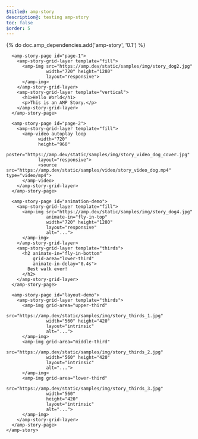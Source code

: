 ```yaml
---
$title@: amp-story
description@: testing amp-story
toc: false
$order: 5
---
```


{% do doc.amp_dependencies.add('amp-story', '0.1') %}
<head>
<style amp-custom>
body {
    height: 2400;
}
amp-story-page * {
    color: white;
    text-align: center;
}
[template=thirds] {
    padding: 0;
}
</style>
</head>
<body>
   <amp-story standalone
      title="Stories in AMP - Hello World"
      publisher="AMP Project"
      publisher-logo-src="https://amp.dev/favicons/coast-228x228.png"
      poster-portrait-src="https://amp.dev/static/samples/img/story_dog2_portrait.jpg"
      poster-square-src="https://amp.dev/static/samples/img/story_dog2_square.jpg"
      poster-landscape-src="https://amp.dev/static/samples/img/story_dog2_landscape.jpg">

      <amp-story-page id="page-1">
        <amp-story-grid-layer template="fill">
          <amp-img src="https://amp.dev/static/samples/img/story_dog2.jpg"
                   width="720" height="1280"
                   layout="responsive">
          </amp-img>
        </amp-story-grid-layer>
        <amp-story-grid-layer template="vertical">
          <h1>Hello World</h1>
          <p>This is an AMP Story.</p>
        </amp-story-grid-layer>
      </amp-story-page>

      <amp-story-page id="page-2">
        <amp-story-grid-layer template="fill">
          <amp-video autoplay loop
                width="720"
                height="960"
                poster="https://amp.dev/static/samples/img/story_video_dog_cover.jpg"
                layout="responsive">
                <source src="https://amp.dev/static/samples/video/story_video_dog.mp4" type="video/mp4">
          </amp-video>
        </amp-story-grid-layer>
      </amp-story-page>

      <amp-story-page id="animation-demo">
        <amp-story-grid-layer template="fill">
          <amp-img src="https://amp.dev/static/samples/img/story_dog4.jpg"
                   animate-in="fly-in-top"
                   width="720" height="1280"
                   layout="responsive"
                   alt="...">
          </amp-img>
        </amp-story-grid-layer>
        <amp-story-grid-layer template="thirds">
          <h2 animate-in="fly-in-bottom"
              grid-area="lower-third"
              animate-in-delay="0.4s">
            Best walk ever!
          </h2>
        </amp-story-grid-layer>
      </amp-story-page>

      <amp-story-page id="layout-demo">
        <amp-story-grid-layer template="thirds">
          <amp-img grid-area="upper-third"
                   src="https://amp.dev/static/samples/img/story_thirds_1.jpg"
                   width="560" height="420"
                   layout="intrinsic"
                   alt="...">
          </amp-img>
          <amp-img grid-area="middle-third"
                   src="https://amp.dev/static/samples/img/story_thirds_2.jpg"
                   width="560" height="420"
                   layout="intrinsic"
                   alt="...">
          </amp-img>
          <amp-img grid-area="lower-third"
                   src="https://amp.dev/static/samples/img/story_thirds_3.jpg"
                   width="560"
                   height="420"
                   layout="intrinsic"
                   alt="...">
          </amp-img>
        </amp-story-grid-layer>
      </amp-story-page>
    </amp-story>
</body>
